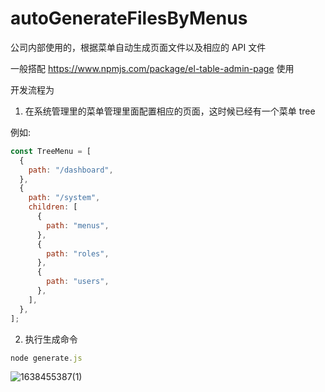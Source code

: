 # autoGenerateFilesByMenus

公司内部使用的，根据菜单自动生成页面文件以及相应的 API 文件

一般搭配 <https://www.npmjs.com/package/el-table-admin-page> 使用

开发流程为

1. 在系统管理里的菜单管理里面配置相应的页面，这时候已经有一个菜单 tree

例如:

```js
const TreeMenu = [
  {
    path: "/dashboard",
  },
  {
    path: "/system",
    children: [
      {
        path: "menus",
      },
      {
        path: "roles",
      },
      {
        path: "users",
      },
    ],
  },
];
```

2. 执行生成命令

```js
node generate.js
```

![1638455387(1)](<https://cdn.jsdelivr.net/gh/wu529778790/image/blog/1638455387(1).png>)
